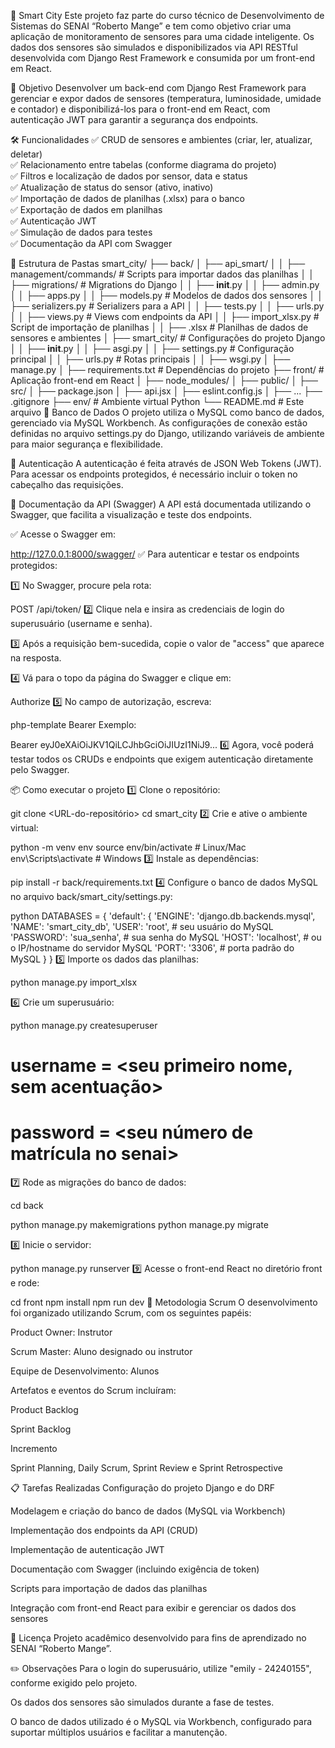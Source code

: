 📡 Smart City
Este projeto faz parte do curso técnico de Desenvolvimento de Sistemas do SENAI “Roberto Mange” e tem como objetivo criar uma aplicação de monitoramento de sensores para uma cidade inteligente. Os dados dos sensores são simulados e disponibilizados via API RESTful desenvolvida com Django Rest Framework e consumida por um front-end em React.

🚀 Objetivo
Desenvolver um back-end com Django Rest Framework para gerenciar e expor dados de sensores (temperatura, luminosidade, umidade e contador) e disponibilizá-los para o front-end em React, com autenticação JWT para garantir a segurança dos endpoints.

🛠️ Funcionalidades
✅ CRUD de sensores e ambientes (criar, ler, atualizar, deletar)<br>
✅ Relacionamento entre tabelas (conforme diagrama do projeto)<br>
✅ Filtros e localização de dados por sensor, data e status<br>
✅ Atualização de status do sensor (ativo, inativo)<br>
✅ Importação de dados de planilhas (.xlsx) para o banco<br>
✅ Exportação de dados em planilhas<br>
✅ Autenticação JWT<br>
✅ Simulação de dados para testes<br>
✅ Documentação da API com Swagger

📂 Estrutura de Pastas
smart_city/
├── back/
│   ├── api_smart/
│   │   ├── management/commands/      # Scripts para importar dados das planilhas
│   │   ├── migrations/               # Migrations do Django
│   │   ├── __init__.py
│   │   ├── admin.py
│   │   ├── apps.py
│   │   ├── models.py                 # Modelos de dados dos sensores
│   │   ├── serializers.py            # Serializers para a API
│   │   ├── tests.py
│   │   ├── urls.py
│   │   ├── views.py                  # Views com endpoints da API
│   │   ├── import_xlsx.py            # Script de importação de planilhas
│   │   ├── <dados>.xlsx              # Planilhas de dados de sensores e ambientes
│   ├── smart_city/                   # Configurações do projeto Django
│   │   ├── __init__.py
│   │   ├── asgi.py
│   │   ├── settings.py               # Configuração principal
│   │   ├── urls.py                   # Rotas principais
│   │   ├── wsgi.py
│   ├── manage.py
│   ├── requirements.txt              # Dependências do projeto
├── front/                            # Aplicação front-end em React
│   ├── node_modules/
│   ├── public/
│   ├── src/
│   ├── package.json
│   ├── api.jsx
│   ├── eslint.config.js
│   ├── ...
├── .gitignore
├── env/                              # Ambiente virtual Python
└── README.md                         # Este arquivo
💾 Banco de Dados
O projeto utiliza o MySQL como banco de dados, gerenciado via MySQL Workbench. As configurações de conexão estão definidas no arquivo settings.py do Django, utilizando variáveis de ambiente para maior segurança e flexibilidade.

🔐 Autenticação
A autenticação é feita através de JSON Web Tokens (JWT). Para acessar os endpoints protegidos, é necessário incluir o token no cabeçalho das requisições.

📑 Documentação da API (Swagger)
A API está documentada utilizando o Swagger, que facilita a visualização e teste dos endpoints.

✅ Acesse o Swagger em:

http://127.0.0.1:8000/swagger/
✅ Para autenticar e testar os endpoints protegidos:

1️⃣ No Swagger, procure pela rota:

POST /api/token/
2️⃣ Clique nela e insira as credenciais de login do superusuário (username e senha).

3️⃣ Após a requisição bem-sucedida, copie o valor de "access" que aparece na resposta.

4️⃣ Vá para o topo da página do Swagger e clique em:

Authorize
5️⃣ No campo de autorização, escreva:

php-template
Bearer <chaveDeAcesso>
Exemplo:

Bearer eyJ0eXAiOiJKV1QiLCJhbGciOiJIUzI1NiJ9...
6️⃣ Agora, você poderá testar todos os CRUDs e endpoints que exigem autenticação diretamente pelo Swagger.

📦 Como executar o projeto
1️⃣ Clone o repositório:

git clone <URL-do-repositório>
cd smart_city
2️⃣ Crie e ative o ambiente virtual:

python -m venv env
source env/bin/activate  # Linux/Mac
env\Scripts\activate     # Windows
3️⃣ Instale as dependências:

pip install -r back/requirements.txt
4️⃣ Configure o banco de dados MySQL no arquivo back/smart_city/settings.py:

python
DATABASES = {
    'default': {
        'ENGINE': 'django.db.backends.mysql',
        'NAME': 'smart_city_db',
        'USER': 'root',  # seu usuário do MySQL
        'PASSWORD': 'sua_senha',  # sua senha do MySQL
        'HOST': 'localhost',      # ou o IP/hostname do servidor MySQL
        'PORT': '3306',           # porta padrão do MySQL
    }
}
5️⃣   Importe os dados das planilhas:

python manage.py import_xlsx 


6️⃣ Crie um superusuário:

python manage.py createsuperuser
# username = <seu primeiro nome, sem acentuação>
# password = <seu número de matrícula no senai>
7️⃣ Rode as migrações do banco de dados:

cd back

python manage.py makemigrations
python manage.py migrate

8️⃣ Inicie o servidor:

python manage.py runserver
9️⃣ Acesse o front-end React no diretório front e rode:

cd front
npm install
npm run dev
🧩 Metodologia Scrum
O desenvolvimento foi organizado utilizando Scrum, com os seguintes papéis:

Product Owner: Instrutor

Scrum Master: Aluno designado ou instrutor

Equipe de Desenvolvimento: Alunos

Artefatos e eventos do Scrum incluíram:

Product Backlog

Sprint Backlog

Incremento

Sprint Planning, Daily Scrum, Sprint Review e Sprint Retrospective

📋 Tarefas Realizadas
Configuração do projeto Django e do DRF

Modelagem e criação do banco de dados (MySQL via Workbench)

Implementação dos endpoints da API (CRUD)

Implementação de autenticação JWT

Documentação com Swagger (incluindo exigência de token)

Scripts para importação de dados das planilhas

Integração com front-end React para exibir e gerenciar os dados dos sensores

📑 Licença
Projeto acadêmico desenvolvido para fins de aprendizado no SENAI “Roberto Mange”.

✏️ Observações
Para o login do superusuário, utilize "emily - 24240155", conforme exigido pelo projeto.

Os dados dos sensores são simulados durante a fase de testes.

O banco de dados utilizado é o MySQL via Workbench, configurado para suportar múltiplos usuários e facilitar a manutenção.











